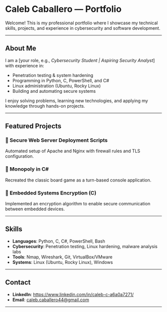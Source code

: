# Caleb Caballero — Portfolio

Welcome! This is my professional portfolio where I showcase my technical skills, projects, and experience in cybersecurity and software development.

---

## About Me
I am a [your role, e.g., *Cybersecurity Student | Aspiring Security Analyst*] with experience in:
- Penetration testing & system hardening  
- Programming in Python, C, PowerShell, and C#  
- Linux administration (Ubuntu, Rocky Linux)  
- Building and automating secure systems  

I enjoy solving problems, learning new technologies, and applying my knowledge through hands-on projects.

---

## Featured Projects
### 🔹 Secure Web Server Deployment Scripts
Automated setup of Apache and Nginx with firewall rules and TLS configuration.  

### 🔹 Monopoly in C#
Recreated the classic board game as a turn-based console application.  

### 🔹 Embedded Systems Encryption (C)
Implemented an encryption algorithm to enable secure communication between embedded devices.  

---

## Skills
- **Languages**: Python, C, C#, PowerShell, Bash  
- **Cybersecurity**: Penetration testing, Linux hardening, malware analysis labs  
- **Tools**: Nmap, Wireshark, Git, VirtualBox/VMware  
- **Systems**: Linux (Ubuntu, Rocky Linux), Windows  

---

## Contact
- **LinkedIn**: https://www.linkedin.com/in/caleb-c-a6a0a7271/
- **Email**: caleb.caballero44@gmail.com  

---

